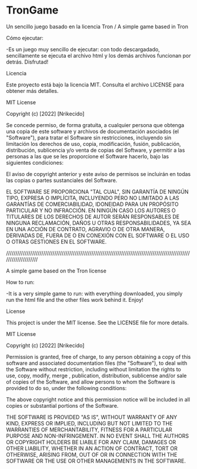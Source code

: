 # TronGame
Un sencillo juego basado en la licencia Tron / A simple game based in Tron

Cómo ejecutar:

  -Es un juego muy sencillo de ejecutar: con todo descargadado, sencillamente se ejecuta el archivo html y los demás archivos funcionan por detrás. Disfrutad!


Licencia

Este proyecto está bajo la licencia MIT. Consulta el archivo LICENSE para obtener más detalles.

MIT License

Copyright (c) [2022] [Nrikecido]

Se concede permiso, de forma gratuita, a cualquier persona que obtenga una copia
de este software y archivos de documentación asociados (el "Software"), para tratar
el Software sin restricciones, incluyendo sin limitación los derechos
de uso, copia, modificación, fusión, publicación, distribución, sublicencia y/o venta
de copias del Software, y permitir a las personas a las que se les proporcione
el Software hacerlo, bajo las siguientes condiciones:

El aviso de copyright anterior y este aviso de permisos se incluirán en todas
las copias o partes sustanciales del Software.

EL SOFTWARE SE PROPORCIONA "TAL CUAL", SIN GARANTÍA DE NINGÚN TIPO, EXPRESA O
IMPLÍCITA, INCLUYENDO PERO NO LIMITADO A LAS GARANTÍAS DE COMERCIABILIDAD,
IDONEIDAD PARA UN PROPÓSITO PARTICULAR Y NO INFRACCIÓN. EN NINGÚN CASO LOS
AUTORES O TITULARES DE LOS DERECHOS DE AUTOR SERÁN RESPONSABLES DE NINGUNA RECLAMACIÓN,
DAÑOS U OTRAS RESPONSABILIDADES, YA SEA EN UNA ACCIÓN DE CONTRATO, AGRAVIO O DE
OTRA MANERA, DERIVADAS DE, FUERA DE O EN CONEXIÓN CON EL SOFTWARE O EL USO O
OTRAS GESTIONES EN EL SOFTWARE.

////////////////////////////////////////////////////////////////////////////////////////////////////////////////////

A simple game based on the Tron license

How to run:

-It is a very simple game to run: with everything downloaded, you simply run the html file and the other files work behind it. Enjoy!

License

This project is under the MIT license. See the LICENSE file for more details.

MIT License

Copyright (c) [2022] [Nrikecido]

Permission is granted, free of charge, to any person obtaining a copy of this software and associated documentation files (the "Software"), to deal with the Software without restriction, including without limitation the rights to use, copy, modify, merge , publication, distribution, sublicense and/or sale of copies of the Software, and allow persons to whom the Software is provided to do so, under the following conditions:

The above copyright notice and this permission notice will be included in all copies or substantial portions of the Software.

THE SOFTWARE IS PROVIDED "AS IS", WITHOUT WARRANTY OF ANY KIND, EXPRESS OR IMPLIED, INCLUDING BUT NOT LIMITED TO THE WARRANTIES OF MERCHANTABILITY, FITNESS FOR A PARTICULAR PURPOSE AND NON-INFRINGEMENT. IN NO EVENT SHALL THE AUTHORS OR COPYRIGHT HOLDERS BE LIABLE FOR ANY CLAIM, DAMAGES OR OTHER LIABILITY, WHETHER IN AN ACTION OF CONTRACT, TORT OR OTHERWISE, ARISING FROM, OUT OF OR IN CONNECTION WITH THE SOFTWARE OR THE USE OR OTHER MANAGEMENTS IN THE SOFTWARE.
